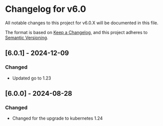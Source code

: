 # Changelog for v6.0

All notable changes to this project for v6.0.X will be documented in this file.

The format is based on [Keep a Changelog](https://keepachangelog.com/en/1.0.0/),
and this project adheres to [Semantic Versioning](https://semver.org/spec/v2.0.0.html).

## [6.0.1] - 2024-12-09
### Changed
- Updated go to 1.23

## [6.0.0] - 2024-08-28
### Changed
- Changed for the upgrade to kubernetes 1.24
